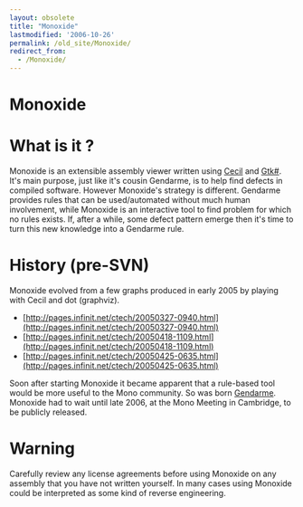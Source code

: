 ```yaml
---
layout: obsolete
title: "Monoxide"
lastmodified: '2006-10-26'
permalink: /old_site/Monoxide/
redirect_from:
  - /Monoxide/
---
```


Monoxide
========

What is it ?
============

Monoxide is an extensible assembly viewer written using [Cecil]({{site.github.url}}/old_site/Cecil "Cecil") and [Gtk\#]({{site.github.url}}/old_site/GtkSharp). It's main purpose, just like it's cousin Gendarme, is to help find defects in compiled software. However Monoxide's strategy is different. Gendarme provides rules that can be used/automated without much human involvement, while Monoxide is an interactive tool to find problem for which no rules exists. If, after a while, some defect pattern emerge then it's time to turn this new knowledge into a Gendarme rule.

History (pre-SVN)
=================

Monoxide evolved from a few graphs produced in early 2005 by playing with Cecil and dot (graphviz).

-   [http://pages.infinit.net/ctech/20050327-0940.html](http://pages.infinit.net/ctech/20050327-0940.html)
-   [http://pages.infinit.net/ctech/20050418-1109.html](http://pages.infinit.net/ctech/20050418-1109.html)
-   [http://pages.infinit.net/ctech/20050425-0635.html](http://pages.infinit.net/ctech/20050425-0635.html)

Soon after starting Monoxide it became apparent that a rule-based tool would be more useful to the Mono community. So was born [Gendarme]({{site.github.url}}/old_site/Gendarme "Gendarme"). Monoxide had to wait until late 2006, at the Mono Meeting in Cambridge, to be publicly released.

Warning
=======

Carefully review any license agreements before using Monoxide on any assembly that you have not written yourself. In many cases using Monoxide could be interpreted as some kind of reverse engineering.

